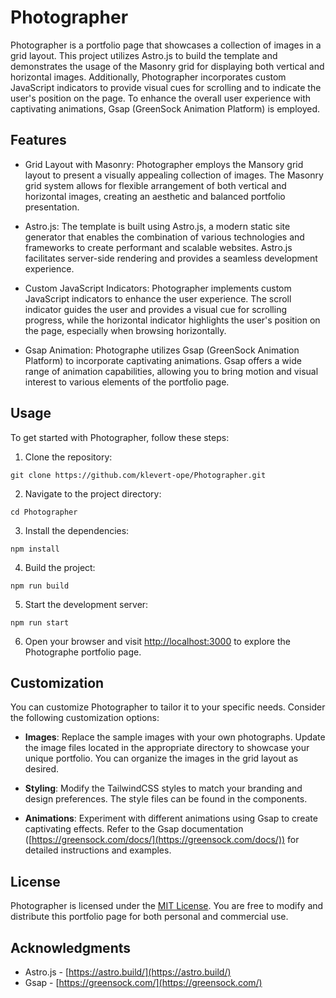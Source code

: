 # Photographer

Photographer is a portfolio page that showcases a collection of images in a grid layout. This project utilizes Astro.js to build the template and demonstrates the usage of the Masonry grid for displaying both vertical and horizontal images. Additionally, Photographer incorporates custom JavaScript indicators to provide visual cues for scrolling and to indicate the user's position on the page. To enhance the overall user experience with captivating animations, Gsap (GreenSock Animation Platform) is employed.

## Features

- Grid Layout with Masonry: Photographer employs the Mansory grid layout to present a visually appealing collection of images. The Masonry grid system allows for flexible arrangement of both vertical and horizontal images, creating an aesthetic and balanced portfolio presentation.

- Astro.js: The template is built using Astro.js, a modern static site generator that enables the combination of various technologies and frameworks to create performant and scalable websites. Astro.js facilitates server-side rendering and provides a seamless development experience.

- Custom JavaScript Indicators: Photographer implements custom JavaScript indicators to enhance the user experience. The scroll indicator guides the user and provides a visual cue for scrolling progress, while the horizontal indicator highlights the user's position on the page, especially when browsing horizontally.

- Gsap Animation: Photographe utilizes Gsap (GreenSock Animation Platform) to incorporate captivating animations. Gsap offers a wide range of animation capabilities, allowing you to bring motion and visual interest to various elements of the portfolio page.

## Usage

To get started with Photographer, follow these steps:

1. Clone the repository:

```shell
git clone https://github.com/klevert-ope/Photographer.git
```

2. Navigate to the project directory:

```shell
cd Photographer
```

3. Install the dependencies:

```shell
npm install
```

4. Build the project:

```shell
npm run build
```

5. Start the development server:

```shell
npm run start
```

6. Open your browser and visit [http://localhost:3000](http://localhost:3000) to explore the Photographe portfolio page.

## Customization

You can customize Photographer to tailor it to your specific needs. Consider the following customization options:

- **Images**: Replace the sample images with your own photographs. Update the image files located in the appropriate directory to showcase your unique portfolio. You can organize the images in the grid layout as desired.

- **Styling**: Modify the TailwindCSS styles to match your branding and design preferences. The style files can be found in the components.

- **Animations**: Experiment with different animations using Gsap to create captivating effects. Refer to the Gsap documentation ([https://greensock.com/docs/](https://greensock.com/docs/)) for detailed instructions and examples.


## License

Photographer is licensed under the [MIT License](https://github.com/klevert-ope/Photographer/blob/main/LICENSE). You are free to modify and distribute this portfolio page for both personal and commercial use.

## Acknowledgments

- Astro.js - [https://astro.build/](https://astro.build/)
- Gsap - [https://greensock.com/](https://greensock.com/)
